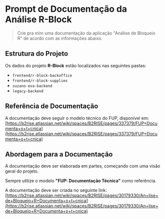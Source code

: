 # Prompt de Documentação da Análise R-Block

> Crie pra mim uma documentação da aplicação "Análise de Bloqueio R" de acordo com as informações abaixo.

## Estrutura do Projeto

Os dados do projeto **R-Block** estão localizados nas seguintes pastas:

- `frontend/r-block-backoffice`
- `frontend/r-block-supplies`
- `suzano-eva-backend`
- `legacy-backend`

## Referência de Documentação

A documentação deve seguir o modelo técnico do FUP, disponível em:  
[https://b2rise.atlassian.net/wiki/spaces/B2RISE/pages/337379/FUP+Documenta+o+t+cnica](https://b2rise.atlassian.net/wiki/spaces/B2RISE/pages/337379/FUP+Documenta+o+t+cnica)

## Abordagem para a Documentação

A documentação deve ser elaborada em partes, começando com uma visão geral do projeto.

Sempre utilize o modelo **"FUP: Documentação Técnica"** como referência.

A documentação deve ser criada no seguinte link:  
[https://b2rise.atlassian.net/wiki/spaces/B2RISE/pages/30179330/An+lise+de+Bloqueio+R+Documenta+o+t+cnica](https://b2rise.atlassian.net/wiki/spaces/B2RISE/pages/30179330/An+lise+de+Bloqueio+R+Documenta+o+t+cnica)
